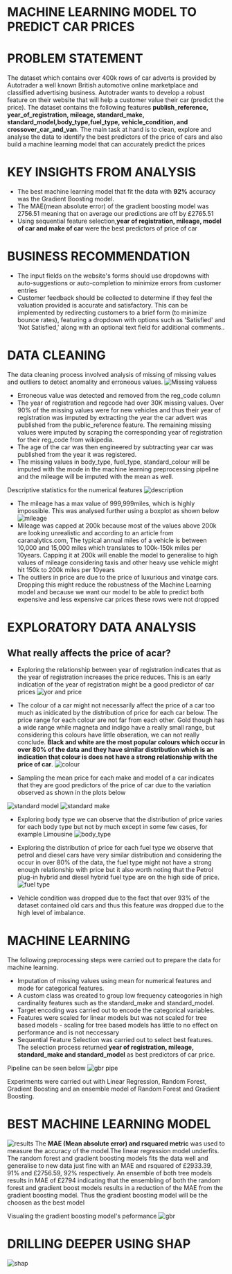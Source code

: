 # MACHINE LEARNING MODEL TO PREDICT CAR PRICES

# PROBLEM STATEMENT
The dataset which contains over 400k rows of car adverts is provided by Autotrader a well known British automotive online marketplace and classified advertising business. Autotrader wants to develop a robust feature on their website that will help a customer value their car (predict the price). The dataset contains the following features **publish_reference, year_of_registration, mileage, standard_make, standard_model,body_type,fuel_type, vehicle_condition, and crossover_car_and_van**. The main task at hand is to clean, explore and analyse the data to identify the best predictors of the price of cars and also build a machine learning model that can accurately predict the prices

# KEY INSIGHTS FROM ANALYSIS
* The best machine learning model that fit the data with **92%** accuracy was the Gradient Boosting model.
* The MAE(mean absolute error) of the gradient boosting model was 2756.51 meaning that on average our predictions are off by £2765.51
* Using sequential feature selection,**year of registration, mileage, model of car and make of car** were the best predictors of price of car

# BUSINESS RECOMMENDATION
* The input fields on the website's forms should use dropdowns with auto-suggestions or auto-completion to minimize errors from customer entries
* Customer feedback should be collected to determine if they feel the valuation provided is accurate and satisfactory. This can be implemented by redirecting customers to a brief form (to minimize bounce rates), featuring a dropdown with options such as 'Satisfied' and 'Not Satisfied,' along with an optional text field for additional comments..  


# DATA CLEANING
The data cleaning process involved analysis of missing of missing values and outliers to detect anomality and erroneous values.
![Missing valuess](https://github.com/user-attachments/assets/7134d359-19ff-405e-b61f-3973628b7cf9)
* Erroneous value was detected and removed from the reg_code column
* The year of registration and regcode had over 30K missing values. Over 90% of the missing values were for new vehicles and thus their year of registration was imputed by extracting the year the car advert was published from the public_reference feature. The remaining missing values were imputed  by scraping the corresponding year of registration for their reg_code from wikipedia.
* The age of the car was then engineered by subtracting year car was published from the year it was registered.
* The missing values in body_type, fuel_type, standard_colour will be imputed with the mode in the machine learning preprocessing pipeline  and the mileage will be imputed with the mean as well.
  
Descriptive statistics for the numerical features
![description](https://github.com/user-attachments/assets/fbcbb58e-6f6b-416c-8ab7-a727572f5417)
* The mileage has a max value of 999,999miles, which is highly impossible. This was analysed further using a boxplot as shown below
![mileage](https://github.com/user-attachments/assets/16c2bf74-4c87-4ac5-9cf7-fd9163dc9d64)
* Mileage was capped at 200k because most of the values above 200k are looking unrealistic and according to an article from caranalytics.com, The typical annual miles of a vehicle is between 10,000 and 15,000 miles which translates to 100k-150k miles per 10years. Capping it at 200k will enable the model to generalise to high values of mileage considering taxis and other heavy use vehicle might hit 150k to 200k miles per 10years
* The outliers in price are due to the price of luxurious and vinatge cars. Dropping this might reduce the robustness of the Machine Learning model and because we want our model to be able to predict both expensive and less expensive car prices these rows were not dropped

# EXPLORATORY DATA ANALYSIS
## What really affects the price of acar? 
* Exploring the relationship between year of registration indicates that as the year of registration increases the price reduces. This is an early indication of the year of registration might be a good predictor of car prices
![yor and price](https://github.com/user-attachments/assets/4823a0d4-83db-4068-9ccf-e9812291037f)
* The colour of a car might not necessarily affect the price of a car too much as inidicated by the distribution of price for each car below. The price range for each colour are not far from each other. Gold though has a wide range while magneta and indigo have a really small range, but considering this colours have little obseration, we can not really conclude. **Black and white are the most popular colours which occur in over 80% of the data and they have similar distribution which is an indication that colour is does not have a strong relationship with the price of car**.
![colour](https://github.com/user-attachments/assets/2312118b-3cc1-4bed-bede-846f2976336c)

* Sampling the mean price for each make and model of a car indicates that they are good predictors of the price of car due to the variation observed as shown in the plots below

![standard model](https://github.com/user-attachments/assets/59817174-f64d-47e3-ad78-36fc0ef1d04d)
![standard make](https://github.com/user-attachments/assets/44c2d188-d755-420b-9ef2-cc92b6967090)

* Exploring body type we can observe that the distribution of price varies for each body type but not by much except in some few cases, for example Limousine
![body_type](https://github.com/user-attachments/assets/db996206-db32-4471-8162-02fc29037cb4)

* Exploring the distribution of price for each fuel type we observe that petrol and diesel cars have very similar distribution and considering the occur in over 80% of the data, the fuel type might not have a strong enough relationship with price but it also worth noting that the Petrol plug-in hybrid and diesel hybrid fuel type are on the high side of price.
![fuel type](https://github.com/user-attachments/assets/d53ceff7-ea4e-4d95-9892-95b88ca63169)

* Vehicle condition was dropped due to the fact that over 93% of the dataset contained old cars and thus this feature was dropped due to the high level of imbalance.


# MACHINE LEARNING
The following preprocessing steps were carried out to prepare the data for machine learning.
* Imputation of missing values using mean for numerical features and mode for categorical features.
* A custom class was created to group low frequency cateogories in high cardinality features such as the standard_make and standard_model.
* Target encoding was carried out to encode the categorical variables.
* Features were scaled for linear models but was not scaled for tree based models - scaling for tree based models has little to no effect on performance and is not neccessary
* Sequential Feature Selection was carried out to select best features. The selection process returned **year of registration, mileage, standard_make and standard_model**
 as best predictors of car price.

Pipeline can be seen below
![gbr pipe](https://github.com/user-attachments/assets/d5b7af17-b13b-416f-9627-3be7ca58d524)

Experiments were carried out with Linear Regression, Random Forest, Gradient Boosting and an ensemble model of Random Forest and Gradient Boosting.

# BEST MACHINE LEARNING MODEL
![results](https://github.com/user-attachments/assets/a5f9077f-2de4-423d-bb7d-80f352589310)
The **MAE (Mean absolute error) and rsquared metric** was used to measure the accuracy of the model.The linear regression model underfits. The random forest and gradient boosting models fits the data well and generalise to new data just fine with an MAE and rsquared of £2933.39, 91% and £2756.59, 92% respectively. An ensemble of both tree models results in MAE of £2794 indicating that the ensembling of both the random forest and gradient boost models results in a reduction of the MAE from the gradient boosting model. Thus the gradient boosting model will be the choosen as the best model

Visualing the gradient boosting model's peformance
![gbr ](https://github.com/user-attachments/assets/4539383c-0a6f-4c69-b5ca-f220400cf041)

# DRILLING DEEPER USING SHAP
![shap](https://github.com/user-attachments/assets/ce91743e-0d2e-46d5-81b9-f0dd33b5f3aa)


